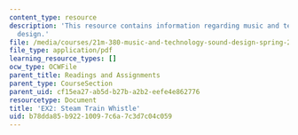 ```yaml
---
content_type: resource
description: 'This resource contains information regarding music and technology: Sound
  design.'
file: /media/courses/21m-380-music-and-technology-sound-design-spring-2016/b78dda85b92210097c6a7c3d7c04c059_MIT21M_380S16_assn_ex2.pdf
file_type: application/pdf
learning_resource_types: []
ocw_type: OCWFile
parent_title: Readings and Assignments
parent_type: CourseSection
parent_uid: cf15ea27-ab5d-b27b-a2b2-eefe4e862776
resourcetype: Document
title: 'EX2: Steam Train Whistle'
uid: b78dda85-b922-1009-7c6a-7c3d7c04c059
---
```

